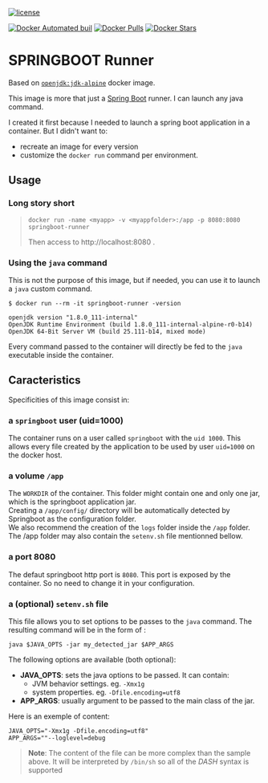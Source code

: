 [![license](https://img.shields.io/github/license/wattazoum/docker-springboot-runner.svg?style=flat-square)](https://opensource.org/licenses/MIT)

[![Docker Automated buil](https://img.shields.io/docker/automated/wattazoum/springboot-runner.svg?style=flat-square)](https://hub.docker.com/r/wattazoum/springboot-runner/)
[![Docker Pulls](https://img.shields.io/docker/pulls/wattazoum/springboot-runner.svg?style=flat-square)](https://hub.docker.com/r/wattazoum/springboot-runner/)
[![Docker Stars](https://img.shields.io/docker/stars/wattazoum/springboot-runner.svg?style=flat-square)](https://hub.docker.com/r/wattazoum/springboot-runner/)

# SPRINGBOOT Runner

Based on [`openjdk:jdk-alpine`](https://hub.docker.com/_/openjdk/) docker image. 

This image is more that just a [Spring Boot](https://projects.spring.io/spring-boot/) runner. 
I can launch any java command.

I created it first because I needed to launch a spring boot application in a container.
But I didn't want to:
* recreate an image for every version
* customize the `docker run` command per environment.

## Usage

### Long story short

> `docker run -name <myapp> -v <myappfolder>:/app -p 8080:8080 springboot-runner`
> 
> Then access to http://localhost:8080 .


### Using the `java` command

This is not the purpose of this image, but if needed, you can use 
it to launch a `java` custom command.

```
$ docker run --rm -it springboot-runner -version

openjdk version "1.8.0_111-internal"
OpenJDK Runtime Environment (build 1.8.0_111-internal-alpine-r0-b14)
OpenJDK 64-Bit Server VM (build 25.111-b14, mixed mode)
```

Every command passed to the container will directly be fed to the `java` executable 
inside the container.


## Caracteristics

Specificities of this image consist in:

### a `springboot` user (uid=1000)
The container runs on a user called `springboot` 
with the `uid 1000`. This allows every file created by the application to be used
by user `uid=1000` on the docker host.

### a volume `/app`

The `WORKDIR` of the container. This folder might contain one and
only one jar, which is the springboot application jar.  
Creating a `/app/config/` directory will be automatically detected by Springboot 
as the configuration folder.  
We also recommend the creation of the `logs` folder inside the `/app` folder.
The /app folder may also contain the `setenv.sh` file mentionned bellow.

### a port 8080

The defaut springboot http port is `8080`. This port is exposed by the container.
So no need to change it in your configuration.

### a (optional) `setenv.sh` file

This file allows you to set options to be passes to the `java` command.
The resulting command will be in the form of :
```
java $JAVA_OPTS -jar my_detected_jar $APP_ARGS
```

The following options are available (both optional):
* **JAVA_OPTS**: sets the java options to be passed. It can contain:
  * JVM behavior settings. eg. `-Xmx1g`
  * system properties. eg. `-Dfile.encoding=utf8`
* **APP_ARGS**: usually argument to be passed to the main class of the jar.

Here is an exemple of content: 
```
JAVA_OPTS="-Xmx1g -Dfile.encoding=utf8"
APP_ARGS=""--loglevel=debug
```

> **Note**: 
> The content of the file can be more complex than the sample above. It will be 
> interpreted by `/bin/sh` so all of the _DASH_ syntax is supported

